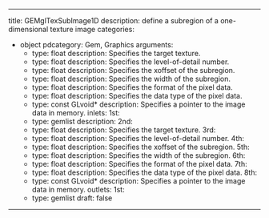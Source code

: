 
---
title: GEMglTexSubImage1D
description: define a subregion of a one-dimensional texture image
categories:
  - object
pdcategory: Gem, Graphics
arguments:
    - type: float
      description: Specifies the target texture.
    - type: float
      description: Specifies the level-of-detail number.
    - type: float
      description: Specifies the xoffset of the subregion.
    - type: float
      description: Specifies the width of the subregion.
    - type: float
      description: Specifies the format of the pixel data.
    - type: float
      description: Specifies the data type of the pixel data.
    - type: const GLvoid*
      description: Specifies a pointer to the image data in memory.
inlets:
  1st:
    - type: gemlist
      description:
  2nd:
    - type: float
      description: Specifies the target texture.
  3rd:
    - type: float
      description: Specifies the level-of-detail number.
  4th:
    - type: float
      description: Specifies the xoffset of the subregion.
  5th:
    - type: float
      description: Specifies the width of the subregion.
  6th:
    - type: float
      description: Specifies the format of the pixel data.
  7th:
    - type: float
      description: Specifies the data type of the pixel data.
  8th:
    - type: const GLvoid*
      description: Specifies a pointer to the image data in memory.
outlets:
  1st:
    - type: gemlist
draft: false
---

